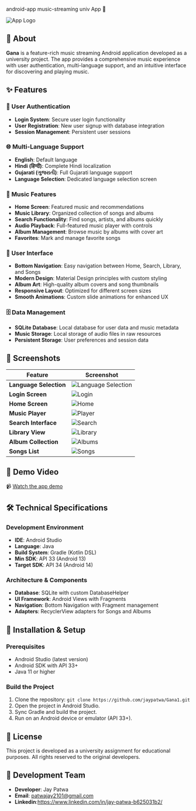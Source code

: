 android-app
music-streaming
univ App 🎵

![App Logo](Screenshots/6115933086639309558.jpg)

## 📱 About
**Gana** is a feature-rich music streaming Android application developed as a university project. The app provides a comprehensive music experience with user authentication, multi-language support, and an intuitive interface for discovering and playing music.

## ✨ Features

### 🔐 User Authentication
- **Login System**: Secure user login functionality
- **User Registration**: New user signup with database integration
- **Session Management**: Persistent user sessions

### 🌐 Multi-Language Support
- **English**: Default language
- **Hindi (हिन्दी)**: Complete Hindi localization
- **Gujarati (ગુજરાતી)**: Full Gujarati language support
- **Language Selection**: Dedicated language selection screen

### 🎵 Music Features
- **Home Screen**: Featured music and recommendations
- **Music Library**: Organized collection of songs and albums
- **Search Functionality**: Find songs, artists, and albums quickly
- **Audio Playback**: Full-featured music player with controls
- **Album Management**: Browse music by albums with cover art
- **Favorites**: Mark and manage favorite songs

### 🎨 User Interface
- **Bottom Navigation**: Easy navigation between Home, Search, Library, and Songs
- **Modern Design**: Material Design principles with custom styling
- **Album Art**: High-quality album covers and song thumbnails
- **Responsive Layout**: Optimized for different screen sizes
- **Smooth Animations**: Custom slide animations for enhanced UX

### 🗄️ Data Management
- **SQLite Database**: Local database for user data and music metadata
- **Music Storage**: Local storage of audio files in raw resources
- **Persistent Storage**: User preferences and session data

## 📱 Screenshots

| Feature | Screenshot |
|---------|------------|
| **Language Selection** | ![Language Selection](Screenshots/6115933086639309558.jpg) |
| **Login Screen** | ![Login](Screenshots/6115933086639309559.jpg) |
| **Home Screen** | ![Home](Screenshots/6115933086639309560.jpg) |
| **Music Player** | ![Player](Screenshots/6115933086639309561.jpg) |
| **Search Interface** | ![Search](Screenshots/6115933086639309562.jpg) |
| **Library View** | ![Library](Screenshots/6115933086639309563.jpg) |
| **Album Collection** | ![Albums](Screenshots/6115933086639309564.jpg) |
| **Songs List** | ![Songs](Screenshots/6115933086639309565.jpg) |

## 🎥 Demo Video
📹 [Watch the app demo](Screenshots/Screenrecording_20250813_094843.mp4)

## 🛠️ Technical Specifications

### Development Environment
- **IDE**: Android Studio
- **Language**: Java
- **Build System**: Gradle (Kotlin DSL)
- **Min SDK**: API 33 (Android 13)
- **Target SDK**: API 34 (Android 14)

### Architecture & Components
- **Database**: SQLite with custom DatabaseHelper
- **UI Framework**: Android Views with Fragments
- **Navigation**: Bottom Navigation with Fragment management
- **Adapters**: RecyclerView adapters for Songs and Albums

## 🚀 Installation & Setup

### Prerequisites
- Android Studio (latest version)
- Android SDK with API 33+
- Java 11 or higher

### Build the Project
1. Clone the repository: `git clone https://github.com/jaypatwa/Gana1.git`
2. Open the project in Android Studio.
3. Sync Gradle and build the project.
4. Run on an Android device or emulator (API 33+).

## 📝 License

This project is developed as a university assignment for educational purposes. All rights reserved to the original developers.

## 👥 Development Team

- **Developer**: Jay Patwa
- **Email**: patwajay2101@gmail.com
- **Linkedin**:https://www.linkedin.com/in/jay-patwa-b625031b2/

